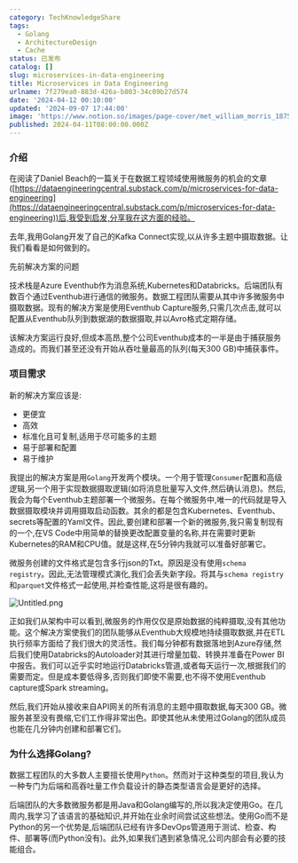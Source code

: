 ```yaml
---
category: TechKnowledgeShare
tags:
  - Golang
  - ArchitectureDesign
  - Cache
status: 已发布
catalog: []
slug: microservices-in-data-engineering
title: Microservices in Data Engineering
urlname: 7f279ea0-883d-426a-b803-34c09b27d574
date: '2024-04-12 00:10:00'
updated: '2024-09-07 17:44:00'
image: 'https://www.notion.so/images/page-cover/met_william_morris_1875.jpg'
published: 2024-04-11T08:00:00.000Z
---
```


### 介绍


在阅读了Daniel Beach的一篇关于在数据工程领域使用微服务的机会的文章([https://dataengineeringcentral.substack.com/p/microservices-for-data-engineering](https://dataengineeringcentral.substack.com/p/microservices-for-data-engineering))后,我受到启发,分享我在这方面的经验。


去年,我用Golang开发了自己的Kafka Connect实现,以从许多主题中摄取数据。让我们看看是如何做到的。


先前解决方案的问题


技术栈是Azure Eventhub作为消息系统,Kubernetes和Databricks。后端团队有数百个通过Eventhub进行通信的微服务。数据工程团队需要从其中许多微服务中摄取数据。现有的解决方案是使用Eventhub Capture服务,只需几次点击,就可以配置从Eventhub队列到数据湖的数据摄取,并以Avro格式定期存储。


该解决方案运行良好,但成本高昂,整个公司Eventhub成本的一半是由于捕获服务造成的。而我们甚至还没有开始从吞吐量最高的队列(每天300 GB)中捕获事件。


### 项目需求


新的解决方案应该是:

- 更便宜
- 高效
- 标准化且可复制,适用于尽可能多的主题
- 易于部署和配置
- 易于维护

我提出的解决方案是用`Golang`开发两个模块。一个用于管理`Consumer`配置和高级逻辑,另一个用于实现数据摄取逻辑(如将消息批量写入文件,然后确认消息)。然后,我会为每个Eventhub主题部署一个微服务。在每个微服务中,唯一的代码就是导入数据摄取模块并调用摄取启动函数。其余的都是包含Kubernetes、Eventhub、secrets等配置的Yaml文件。因此,要创建和部署一个新的微服务,我只需复制现有的一个,在VS Code中用简单的替换更改配置变量的名称,并在需要时更新Kubernetes的RAM和CPU值。就是这样,在5分钟内我就可以准备好部署它。


微服务创建的文件格式是包含多行json的Txt。原因是没有使用`schema registry`。因此,无法管理模式演化,我们会丢失新字段。将其与`schema registry`和`parquet`文件格式一起使用,并检查性能,这将是很有趣的。


![Untitled.png](https://prod-files-secure.s3.us-west-2.amazonaws.com/5d24fe63-e567-4804-86f9-9fdc62e13082/4e0f8d5d-b295-4408-9363-660688d511a9/Untitled.png?X-Amz-Algorithm=AWS4-HMAC-SHA256&X-Amz-Content-Sha256=UNSIGNED-PAYLOAD&X-Amz-Credential=ASIAZI2LB466R5IESKYH%2F20250310%2Fus-west-2%2Fs3%2Faws4_request&X-Amz-Date=20250310T053248Z&X-Amz-Expires=3600&X-Amz-Security-Token=IQoJb3JpZ2luX2VjED0aCXVzLXdlc3QtMiJHMEUCIQD7ACGFu4Yxvsfd1hdG1A9pKuseOg%2F2JCmnwoMiAFWcZgIgL8rfJCUBgF5xG0yDvOW25vLxM9IVD%2BOkkt6jEiNF3vQqiAQIhv%2F%2F%2F%2F%2F%2F%2F%2F%2F%2FARAAGgw2Mzc0MjMxODM4MDUiDEtC%2FOi1WojaWyUYTCrcA2BUqULO8b9d%2F9gLF13X6HJ1fWfoFqv4OfcJqMsQ5xyN1TQRj%2BRfOa6v9XLQZADi3CRQg1Bskkg00A665AvKf0md4nTlHJzVCl57%2BX%2Bbahp3nIP5UbeKX17ebx4brWvQ%2FtCWSzw05rdx9WSiun7VFOgjI5KZO%2FfG2KT2aYmkdERt5nA2Z6CvmQmnHOcKHNSOYGfwxjPT2z3HFwzGsFcsFS37sR7yedGZWt455tzSoIKUfud%2B2zG0THn3KZhdxs4YwVEU0ioyfI%2BfioOJUnbuXHICXaNj02fuqYVH%2BcEbFYDnWe0ir43ZbqWkM3VXKdzkBwjMf7CJpMf%2FGfw9o2ARN72QmV8nuBxGCcWNwgiFqm4RtfOAJI7unmNflA%2B33LHXjGeaJ%2BTXNOCdvmYAunG9q7JNf85lTuLs5Wc9RVROGXJguRZvAuzfIFnnc4gs4lu5BF8o8P6Ha1HsVEOT8IIZAhAT5nPSDofzEph%2FSRhO1H2Z7KAMxjQP1SJgo2WooUJAgFB7ahDSgTcc4Qjfv6mRJK9gcvv6tP6Pk9boyb6btmhOrl0U6FN3Li3zseC%2FJZtsnWNPhmqSTa3UOhB%2Be7gp6ucuCDU64oIy2Voss%2BrVmEa%2FqsvwLn%2FLzhFLYe1%2FMOjoub4GOqUBpoGgpR3K%2BkbfP%2BVGxHTOcK1kSZI68Cen5SRXBTFw2c8YKnHHYdVIPAVpnJQynLL1D9oUui4w3rJP%2FzYl9wBJrstWl2KDj0G7DHIeF%2BUaZlXpbvdtkaAyd4Jy8mUaSlsZLBhz7Lss4GsyjBaZtQYAZUtjuU26Zsxjye6KzWg%2BuUIrAkHDSWhuqfMVyxKqluSdypPIUuHJk0AQDJ1qYGtR6%2Baeo7%2F%2B&X-Amz-Signature=fc67667df9c40ca56964da449f71c1d3e8d25d167adc714b42ef0434db933364&X-Amz-SignedHeaders=host&x-id=GetObject)


正如我们从架构中可以看到,微服务的作用仅仅是原始数据的纯粹摄取,没有其他功能。这个解决方案使我们的团队能够从Eventhub大规模地持续摄取数据,并在ETL执行频率方面给了我们很大的灵活性。我们每分钟都有数据落地到Azure存储,然后我们使用Databricks的Autoloader对其进行增量加载、转换并准备在Power BI中报告。我们可以近乎实时地运行Databricks管道,或者每天运行一次,根据我们的需要而定。但是成本要低得多,否则我们即使不需要,也不得不使用Eventhub capture或Spark streaming。


然后,我们开始从接收来自API网关的所有消息的主题中摄取数据,每天300 GB。微服务甚至没有畏缩,它们工作得非常出色。即使其他从未使用过Golang的团队成员也能在几分钟内创建和部署它们。


### 为什么选择Golang?


数据工程团队的大多数人主要擅长使用`Python`。然而对于这种类型的项目,我认为一种专门为后端和高吞吐量工作负载设计的静态类型语言会是更好的选择。


后端团队的大多数微服务都是用Java和Golang编写的,所以我决定使用Go。在几周内,我学习了该语言的基础知识,并开始在业余时间尝试这些想法。使用Go而不是Python的另一个优势是,后端团队已经有许多DevOps管道用于测试、检查、构件、部署等(而Python没有)。此外,如果我们遇到紧急情况,公司内部会有必要的技能组合。

